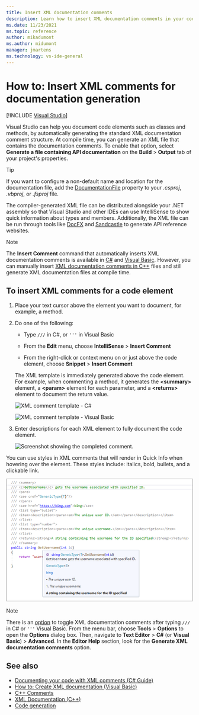 ```yaml
---
title: Insert XML documentation comments
description: Learn how to insert XML documentation comments in your code that you can use to create a compiler-generated XML file to distribute alongside your .NET assembly.
ms.date: 11/23/2021
ms.topic: reference
author: mikadumont
ms.author: midumont
manager: jmartens
ms.technology: vs-ide-general
---
```

# How to: Insert XML comments for documentation generation

 [!INCLUDE [Visual Studio](~/includes/applies-to-version/vs-windows-only.md)]

Visual Studio can help you document code elements such as classes and methods, by automatically generating the standard XML documentation comment structure. At compile time, you can generate an XML file that contains the documentation comments. To enable that option, select **Generate a file containing API documentation** on the **Build** > **Output** tab of your project's properties.

> [!TIP]
> If you want to configure a non-default name and location for the documentation file, add the [DocumentationFile](/dotnet/core/project-sdk/msbuild-props#documentationfile) property to your *.csproj*, *.vbproj*, or *.fsproj* file.

The compiler-generated XML file can be distributed alongside your .NET assembly so that Visual Studio and other IDEs can use IntelliSense to show quick information about types and members. Additionally, the XML file can be run through tools like [DocFX](https://dotnet.github.io/docfx/) and [Sandcastle](https://www.microsoft.com/download/details.aspx?id=10526) to generate API reference websites.

> [!NOTE]
> The **Insert Comment** command that automatically inserts XML documentation comments is available in [C#](/dotnet/csharp/programming-guide/xmldoc/) and [Visual Basic](/dotnet/visual-basic/programming-guide/program-structure/how-to-create-xml-documentation). However, you can manually insert [XML documentation comments in C++](/cpp/build/reference/xml-documentation-visual-cpp) files and still generate XML documentation files at compile time.

## To insert XML comments for a code element

1. Place your text cursor above the element you want to document, for example, a method.

2. Do one of the following:

   - Type `///` in C#, or `'''` in Visual Basic

   - From the **Edit** menu, choose **IntelliSense** > **Insert Comment**

   - From the right-click or context menu on or just above the code element, choose **Snippet** > **Insert Comment**

   The XML template is immediately generated above the code element. For example, when commenting a method, it generates the **\<summary\>** element, a **\<param\>** element for each parameter, and a **\<returns\>** element to document the return value.

   ![XML comment template - C#](media/doc-preview-cs.png)

   ![XML comment template - Visual Basic](media/doc-preview-vb.png)

3. Enter descriptions for each XML element to fully document the code element.

   ![Screenshot showing the completed comment.](media/doc-result-cs.png)

You can use styles in XML comments that will render in Quick Info when hovering over the element. These styles include: italics, bold, bullets, and a clickable link.

   ![Screenshot showing the completed comment with style tags for italics, bold, bullets, and a clickable link.](media/doc-style-cs.png)

> [!NOTE]
> There is an [option](../../ide/reference/options-text-editor-csharp-advanced.md) to toggle XML documentation comments after typing `///` in C# or `'''` Visual Basic. From the menu bar, choose **Tools** > **Options** to open the **Options** dialog box. Then, navigate to **Text Editor** > **C#** (or **Visual Basic**) > **Advanced**. In the **Editor Help** section, look for the **Generate XML documentation comments** option.

## See also

- [Documenting your code with XML comments (C# Guide)](/dotnet/csharp/language-reference/xmldoc/)
- [How to: Create XML documentation (Visual Basic)](/dotnet/visual-basic/programming-guide/program-structure/how-to-create-xml-documentation)
- [C++ Comments](/cpp/cpp/comments-cpp)
- [XML Documentation (C++)](/cpp/build/reference/xml-documentation-visual-cpp)
- [Code generation](../code-generation-in-visual-studio.md)
